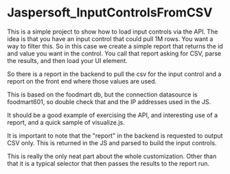 # Jaspersoft_InputControlsFromCSV

This is a simple project to show how to load input controls via the API.
The idea is that you have an input control that could pull 1M rows. You want a way to filter this.
So in this case we create a simple report that returns the id and value you want in the control.
You call that report asking for CSV, parse the results, and then load your UI element.

So there is a report in the backend to pull the csv for the input control and a report on the front end where those values are used.

This is based on the foodmart db, but the connection datasource is foodmart601, so double check that and the IP addresses used in the JS.

It should be a good example of exercising the API, and interesting use of a report, and a quick sample of visualize.js.

It is important to note that the "report" in the backend is requested to output CSV only. This is returned in the JS and parsed to build the input controls.

This is really the only neat part about the whole customization. Other than that it is a typical selector that then passes the results to the report run.